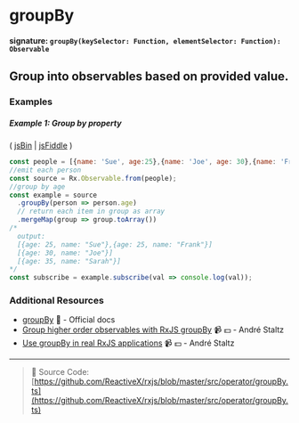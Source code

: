 # groupBy
#### signature: `groupBy(keySelector: Function, elementSelector: Function): Observable`

## Group into observables based on provided value.

### Examples

##### Example 1:  Group by property

( [jsBin](http://jsbin.com/buworowuye/edit?js,console) | [jsFiddle](https://jsfiddle.net/btroncone/utncxxvf/) )

```js
const people = [{name: 'Sue', age:25},{name: 'Joe', age: 30},{name: 'Frank', age: 25}, {name: 'Sarah', age: 35}];
//emit each person
const source = Rx.Observable.from(people);
//group by age
const example = source
  .groupBy(person => person.age)
  // return each item in group as array
  .mergeMap(group => group.toArray())
/*
  output:
  [{age: 25, name: "Sue"},{age: 25, name: "Frank"}]
  [{age: 30, name: "Joe"}]
  [{age: 35, name: "Sarah"}]
*/
const subscribe = example.subscribe(val => console.log(val));
```


### Additional Resources
* [groupBy](http://reactivex.io/rxjs/class/es6/Observable.js~Observable.html#instance-method-groupBy) :newspaper: - Official docs
* [Group higher order observables with RxJS groupBy](https://egghead.io/lessons/rxjs-group-higher-order-observables-with-rxjs-groupby?course=use-higher-order-observables-in-rxjs-effectively) :video_camera: :dollar: - André Staltz
* [Use groupBy in real RxJS applications](https://egghead.io/lessons/rxjs-use-groupby-in-real-rxjs-applications?course=use-higher-order-observables-in-rxjs-effectively) :video_camera: :dollar: - André Staltz

---
> :file_folder: Source Code:  [https://github.com/ReactiveX/rxjs/blob/master/src/operator/groupBy.ts](https://github.com/ReactiveX/rxjs/blob/master/src/operator/groupBy.ts)
